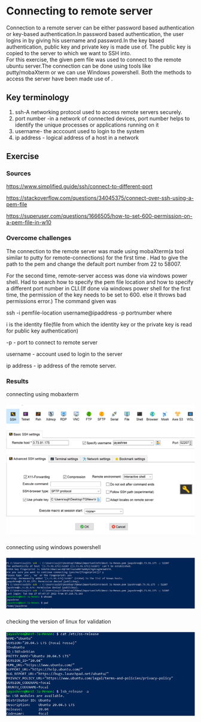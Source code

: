 #  Connecting to remote server

  Connection to a remote server can be either password based authentication or key-based authentication.In password based authentication, the user logins in by giving his username and password.In the key based authentication, public key and private key is made use of. The public key is copied to the server to which we want to SSH into.   
  For this exercise, the given pem file was used to connect to the remote ubuntu server.The connection can be done using tools like putty/mobaXterm or we can use Windows powershell. Both the methods to access the server have been made use of .    
 
## Key terminology

 1. ssh-A networking protocol used to access remote servers securely.
 2. port number -in a network of connected devices, port number helps to identify the unique processes or applications running on it
3. username- the acccount used to login to the system
4. ip address - logical address of a host in a network

 
## Exercise
### Sources

https://www.simplified.guide/ssh/connect-to-different-port

https://stackoverflow.com/questions/34045375/connect-over-ssh-using-a-pem-file

https://superuser.com/questions/1666505/how-to-set-600-permission-on-a-pem-file-in-w10


### Overcome challenges
The connection to the remote server was made using mobaXterm(a tool similar to putty for remote-connections) for the first time . Had to give the path to the pem and change the default port number from 22 to 58007.

For the second time, remote-server access was done via windows power shell. 
Had to search how to specify the pem file location and how to specify a different port number in CLI.(If done via windows power shell for the first time, the permission of the key needs to be set to 600. else it throws bad permissions error.)
The command given was

ssh -i pemfile-location username@ipaddress -p portnumber 
where 

i is the identity file(file from which the identity key or the private key is read for public key authentication)

-p - port to connect to remote server

username - account used to login to the server

ip address - ip address of the remote server.

### Results

connecting using mobaxterm
##### ![LNX-01-01img](https://github.com/Techgrounds-Cloud-9/cloud-9-jsm-1985/blob/main/00_includes/LNX-01/LNX-01-01.PNG)

connecting using windows powershell
##### ![LNX-01-02img](https://github.com/Techgrounds-Cloud-9/cloud-9-jsm-1985/blob/main/00_includes/LNX-01/LNX-01-02.PNG)
checking the version of linux for validation
##### ![LNX-01-03img](https://github.com/Techgrounds-Cloud-9/cloud-9-jsm-1985/blob/main/00_includes/LNX-01/LNX-01-03.PNG)












